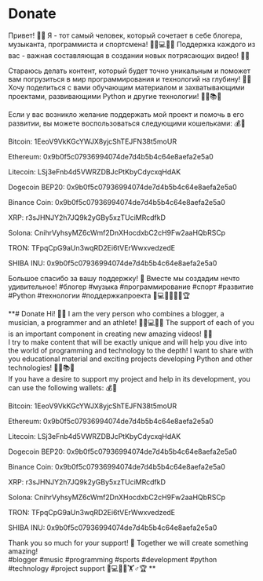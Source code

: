 # Donate
Привет! 🌟✨ Я - тот самый человек, который сочетает в себе блогера, музыканта, программиста и спортсмена! 🎥🎵💻🏋️‍♂️ Поддержка каждого из вас - важная составляющая в создании новых потрясающих видео! 🙌💪

Стараюсь делать контент, который будет точно уникальным и поможет вам погрузиться в мир программирования и технологий на глубину! 🚀💡 Хочу поделиться с вами обучающим материалом и захватывающими проектами, развивающими Python и другие технологии! 👨‍💻📚🔥

Если у вас возникло желание поддержать мой проект и помочь в его развитии, вы можете воспользоваться следующими кошельками: 💰💼  

Bitcoin: 1EeoV9VkKGcYWJX8yjcShTEJFN38t5moUR  

Ethereum: 0x9b0f5c07936994074de7d4b5b4c64e8aefa2e5a0  

Litecoin: LSj3eFnb4d5VWRZDBJcPtKbyCdycxqHdAK  

Dogecoin BEP20: 0x9b0f5c07936994074de7d4b5b4c64e8aefa2e5a0  

Binance Coin: 0x9b0f5c07936994074de7d4b5b4c64e8aefa2e5a0  

XRP: r3sJHNJY2h7JQ9k2yGBy5xzTUciMRcdfkD  

Solona: CnihrVyhsyMZ6cWmf2DnXHocdxbC2cH9Fw2aaHQbRSCp  

TRON: TFpqCpG9aUn3wqRD2Ei6tVErWwxvedzedE  

SHIBA INU: 0x9b0f5c07936994074de7d4b5b4c64e8aefa2e5a0  

Большое спасибо за вашу поддержку! 💙 Вместе мы создадим нечто удивительное!
#блогер #музыка #программирование #спорт #развитие #Python #технологии #поддержкапроекта 🤩💻🚀🎶🏋️‍♂️🏆

**# Donate
Hi! 🌟✨ I am the very person who combines a blogger, a musician, a programmer and an athlete! 🎥🎵💻🏋️‍♂️ The support of each of you is an important component in creating new amazing videos! 🙌💪  
I try to make content that will be exactly unique and will help you dive into the world of programming and technology to the depth! I want to share with you educational material and exciting projects developing Python and other technologies! 👨‍💻📚🔥  
If you have a desire to support my project and help in its development, you can use the following wallets: 💰💼      

Bitcoin: 1EeoV9VkKGcYWJX8yjcShTEJFN38t5moUR    

Ethereum: 0x9b0f5c07936994074de7d4b5b4c64e8aefa2e5a0    

Litecoin: LSj3eFnb4d5VWRZDBJcPtKbyCdycxqHdAK    

Dogecoin BEP20: 0x9b0f5c07936994074de7d4b5b4c64e8aefa2e5a0    

Binance Coin: 0x9b0f5c07936994074de7d4b5b4c64e8aefa2e5a0    

XRP: r3sJHNJY2h7JQ9k2yGBy5xzTUciMRcdfkD    

Solona: CnihrVyhsyMZ6cWmf2DnXHocdxbC2cH9Fw2aaHQbRSCp    

TRON: TFpqCpG9aUn3wqRD2Ei6tVErWwxvedzedE    

SHIBA INU: 0x9b0f5c07936994074de7d4b5b4c64e8aefa2e5a0    
  
Thank you so much for your support! 💙 Together we will create something amazing!  
#blogger #music #programming #sports #development #python #technology #project support 🤩💻🚀🎶🏋️♂️🏆  **
